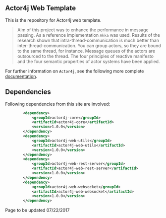 ## Actor4j Web Template ##

This is the repository for Actor4j web template.

>Aim of this project was to enhance the performance in message passing. As a reference implementation `Akka` was used. Results of the research shown that intra-thread-communication is much better than inter-thread-communication. You can group actors, so they are bound to the same thread, for instance. Message queues of the actors are outsourced to the thread. The four principles of reactive manifesto and the four semantic properties of actor systems have been applied.

For further information on `Actor4j`, see the following more complete [documentation](https://github.com/relvaner/actor4j-core).

## Dependencies ##

Following dependencies from this site are involved:
```xml
		<dependency>
			<groupId>actor4j-core</groupId>
			<artifactId>actor4j-core</artifactId>
			<version>1.0.0</version>
		</dependency>
		<dependency>
   			<groupId>actor4j-web-utils</groupId>
   			<artifactId>actor4j-web-utils</artifactId>
   			<version>1.0.0</version>
   		</dependency>
		<dependency>
   			<groupId>actor4j-web-rest-server</groupId>
   			<artifactId>actor4j-web-rest-server</artifactId>
   			<version>1.0.0</version>
   		</dependency>
   		<dependency>
   			<groupId>actor4j-web-websocket</groupId>
   			<artifactId>actor4j-web-websocket</artifactId>
   			<version>1.0.0</version>
   		</dependency>
```

Page to be updated 07/22/2017


